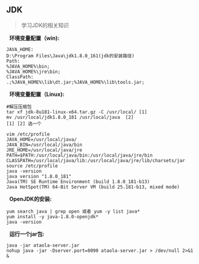 ## JDK

> 学习JDK的相关知识

&nbsp;&nbsp;**环境变量配置（win):**

```
JAVA_HOME:
D:\Program Files\Java\jdk1.8.0_161(jdk的安装路径)
Path:
%JAVA_HOME%\bin;
%JAVA_HOME%\jre\bin;
ClassPath:
.;%JAVA_HOME%\lib\dt.jar;%JAVA_HOME%\lib\tools.jar;
```

&nbsp;&nbsp;**环境变量配置（Linux):**

```
#解压压缩包
tar xf jdk-8u181-linux-x64.tar.gz -C /usr/local/ [1]
mv /usr/local/jdk1.8.0_181 /usr/local/java  [2]
[1] [2] 选一个

vim /etc/profile
JAVA_HOME=/usr/local/java/
JAVA_BIN=/usr/local/java/bin
JRE_HOME=/usr/local/java/jre
PATH=$PATH:/usr/local/java/bin:/usr/local/java/jre/bin
CLASSPATH=/usr/local/java/lib:/usr/local/java/jre/lib/charsets/jar
source /etc/profile
java -version
java version "1.8.0_181"
Java(TM) SE Runtime Environment (build 1.8.0_181-b13)
Java HotSpot(TM) 64-Bit Server VM (build 25.181-b13, mixed mode)
```

&nbsp;&nbsp;**OpenJDK的安装:**
```
yum search java | grep open 或者 yum -y list java*
yum install -y java-1.8.0-openjdk*
java -version
```


&nbsp;&nbsp;**运行一个jar包:**
```
java -jar ataola-server.jar
nohup java -jar -Dserver.port=8090 ataola-server.jar > /dev/null 2>&1 &

```